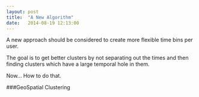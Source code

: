 ```yaml
---
layout: post
title:  "A New Algorithm"
date:   2014-08-19 12:13:00
---
```



A new approach should be considered to create more flexible time bins per user.

The goal is to get better clusters by not separating out the times and then finding clusters which have a large temporal hole in them.


Now... How to do that.



###GeoSpatial Clustering





